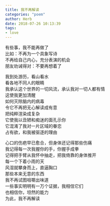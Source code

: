 ```yaml
---
title: 我不再解读
categories: "poem"
author: Herb
date: 2018-07-26 10:13:39
tags: 
- love
---
```

有些事，我不能再做了\
比如：不再为一个具象写诗\
不再给自己内心，充分表演的机会\
朋友劝诫得对：不要再想着了

我到处游历，看山看水\
看各地不同人的眼睛\
我承认这个世界的一切风流，承认我对一切人都有情\
这使我更加清醒\
如何灭除脑内的病毒\
令它不再把无心解读成有意\
把纯粹渲染成复杂\
它使我以丑陋和痴迷的面孔示你\
它混淆了我对一片区域的眷恋\
占有欲，和我被驱逐的理由

心口的伤疤早已愈合，但身体还记得那些伤痛\
我记得每一次我握你的手，你握手成拳\
记得把手臂从我怀中抽走，把我倚靠的身体推开
\
每一个下着小雨的天\
风湿就攀身而上，直逼胸口\
那些本来无意的东西\
我不再试图咀嚼出味道\
一些事实明明有一万个证据，我相信它们\
也相信你，坦然的能力\
为此，我不再解读
